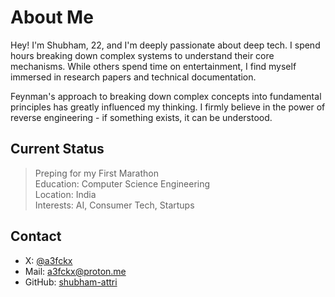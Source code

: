 # About Me

Hey! I'm Shubham, 22, and I'm deeply passionate about deep tech. I spend hours breaking down complex systems to understand their core mechanisms. While others spend time on entertainment, I find myself immersed in research papers and technical documentation.

Feynman's approach to breaking down complex concepts into fundamental principles has greatly influenced my thinking. I firmly believe in the power of reverse engineering - if something exists, it can be understood.

## Current Status
>Preping for my First Marathon <br>
>Education: Computer Science Engineering <br>
>Location: India<br>
>Interests: AI, Consumer Tech, Startups

## Contact
- X: [@a3fckx](https://x.com/A3fckx)
- Mail: a3fckx@proton.me
- GitHub: [shubham-attri](https://github.com/shubham-attri) 